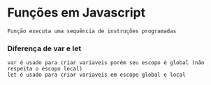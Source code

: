 # Funções em Javascript
    Função executa uma sequência de instruções programadas

### Diferença de var e let 
    var é usado para criar variaveis porém seu escopo é global (não respeita o escopo local)
    let é usado para criar variaveis em escopo global e local 